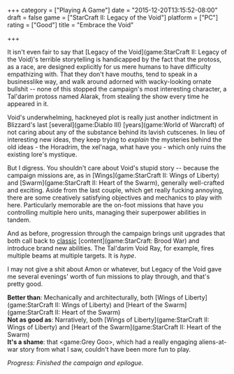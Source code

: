 +++
category = ["Playing A Game"]
date = "2015-12-20T13:15:52-08:00"
draft = false
game = ["StarCraft II: Legacy of the Void"]
platform = ["PC"]
rating = ["Good"]
title = "Embrace the Void"

+++

It isn't even fair to say that [Legacy of the Void](game:StarCraft II: Legacy of the Void)'s terrible storytelling is handicapped by the fact that the protoss, as a race, are designed explicitly for us mere humans to have difficulty empathizing with.  That they don't have mouths, tend to speak in a businesslike way, and walk around adorned with wacky-looking ornate bullshit -- none of this stopped the campaign's most interesting character, a Tal'darim protoss named Alarak, from stealing the show every time he appeared in it.

Void's underwhelming, hackneyed plot is really just another indictment in Blizzard's last [several](game:Diablo III) [years](game:World of Warcraft) of not caring about any of the substance behind its lavish cutscenes.  In lieu of interesting new ideas, they keep trying to <i>explain</i> the mysteries behind the old ideas - the Horadrim, the xel'naga, what have you - which only ruins the existing lore's mystique.

But I digress.  You shouldn't care about Void's stupid story -- because the campaign missions are, as in [Wings](game:StarCraft II: Wings of Liberty) and [Swarm](game:StarCraft II: Heart of the Swarm), generally well-crafted and exciting.  Aside from the last couple, which get really fucking annoying, there are some creatively satisfying objectives and mechanics to play with here.  Particularly memorable are the on-foot missions that have you controlling multiple hero units, managing their superpower abilities in tandem.

And as before, progression through the campaign brings unit upgrades that both call back to [classic](game:StarCraft) [content](game:StarCraft: Brood War) and introduce brand new abilities.  The Tal'darim Void Ray, for example, fires multiple beams at multiple targets.  It is <i>hype</i>.

I may not give a shit about Amon or whatever, but Legacy of the Void gave me several evenings' worth of fun missions to play through, and that's pretty good.

<b>Better than</b>: Mechanically and architecturally, both [Wings of Liberty](game:StarCraft II: Wings of Liberty) and [Heart of the Swarm](game:StarCraft II: Heart of the Swarm)  
<b>Not as good as</b>: Narratively, both [Wings of Liberty](game:StarCraft II: Wings of Liberty) and [Heart of the Swarm](game:StarCraft II: Heart of the Swarm)  
<b>It's a shame</b>: that <game:Grey Goo>, which had a really engaging aliens-at-war story from what I saw, couldn't have been more fun to play.

<i>Progress: Finished the campaign and epilogue.</i>
